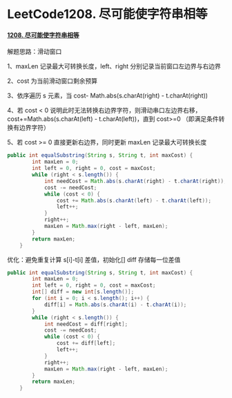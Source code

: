 # LeetCode1208. 尽可能使字符串相等

#### [1208. 尽可能使字符串相等](https://leetcode-cn.com/problems/get-equal-substrings-within-budget/)

解题思路：滑动窗口

1、maxLen 记录最大可转换长度，left、right 分别记录当前窗口左边界与右边界

2、cost 为当前滑动窗口剩余预算

3、依序遍历 s 元素，当 cost- Math.abs(s.charAt(right) - t.charAt(right))

4、若 cost < 0 说明此时无法转换右边界字符，则滑动串口左边界右移，cost+=Math.abs(s.charAt(left) - t.charAt(left))，直到 cost>=0 （即满足条件转换有边界字符）

5、若 cost >= 0 直接更新右边界，同时更新 maxLen 记录最大可转换长度

```java
public int equalSubstring(String s, String t, int maxCost) {
        int maxLen = 0;
        int left = 0, right = 0, cost = maxCost;
        while (right < s.length()) {
            int needCost = Math.abs(s.charAt(right) - t.charAt(right));
            cost -= needCost;
            while (cost < 0) {
                cost += Math.abs(s.charAt(left) - t.charAt(left));
                left++;
            }
            right++;
            maxLen = Math.max(right - left, maxLen);
        }
        return maxLen;
    }
```

优化：避免重复计算 s[i]-t[i] 差值，初始化[] diff 存储每一位差值

```java
public int equalSubstring(String s, String t, int maxCost) {
        int maxLen = 0;
        int left = 0, right = 0, cost = maxCost;
        int[] diff = new int[s.length()];
        for (int i = 0; i < s.length(); i++) {
            diff[i] = Math.abs(s.charAt(i) - t.charAt(i));
        }
        while (right < s.length()) {
            int needCost = diff[right];
            cost -= needCost;
            while (cost < 0) {
                cost += diff[left];
                left++;
            }
            right++;
            maxLen = Math.max(right - left, maxLen);
        }
        return maxLen;
    }
```

